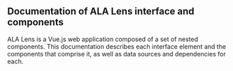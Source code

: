 ## Documentation of ALA Lens interface and components


ALA Lens is a Vue.js web application composed of a set of nested components. This documentation describes each interface element and the components that comprise it, as well as data sources and dependencies for each.